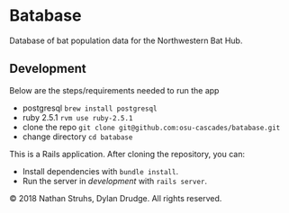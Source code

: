 # Batabase

Database of bat population data for the Northwestern Bat Hub.

## Development

Below are the steps/requirements needed to run the app
* postgresql `brew install postgresql`
* ruby 2.5.1 `rvm use ruby-2.5.1`
* clone the repo `git clone git@github.com:osu-cascades/batabase.git`
* change directory `cd batabase`

This is a Rails application. After cloning the repository, you can:

* Install dependencies with `bundle install`.
* Run the server in _development_ with `rails server`.

&copy; 2018 Nathan Struhs, Dylan Drudge. All rights reserved.
